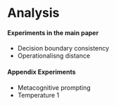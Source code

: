 # Analysis

#### Experiments in the main paper
- Decision boundary consistency
- Operationalisng distance

#### Appendix Experiments
- Metacognitive prompting
- Temperature 1




